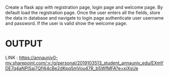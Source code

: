 Create a flask app with registration page, login page and welcome page. 
By default load the registration page.
Once the user enters all the fields, store the data in database and navigate to login page authenticate user username and password. 
If the user is valid show the welcome page.

# OUTPUT
LINK : https://annauniv0-my.sharepoint.com/:v:/g/personal/2019103513_student_annauniv_edu/EXmYDE7q4aNPlSai7Qfj64cBe2dKpq5mVou47R_b5WfMFA?e=xjXsUe
